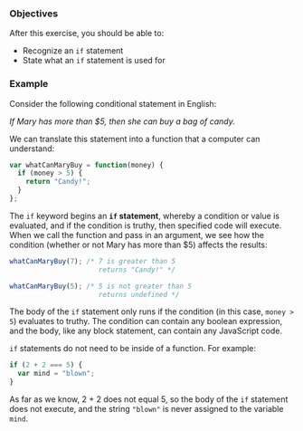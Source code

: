 <!--{ ids:[163], language:'JavaScript', type:'workshop', order: 0, name:'If Statements', description:'If this is true, then do this...' }-->

### Objectives

After this exercise, you should be able to:

- Recognize an `if` statement
- State what an `if` statement is used for

### Example

Consider the following conditional statement in English:

_If Mary has more than $5, then she can buy a bag of candy._

We can translate this statement into a function that a computer can understand:

```js
var whatCanMaryBuy = function(money) {
  if (money > 5) {
    return "Candy!";
  }
};
```

The `if` keyword begins an __`if` statement__, whereby a condition or value is evaluated, and if the condition is truthy, then specified code will execute. When we call the function and pass in an argument, we see how the condition (whether or not Mary has more than $5) affects the results:

```js
whatCanMaryBuy(7); /* 7 is greater than 5
                      returns "Candy!" */

whatCanMaryBuy(5); /* 5 is not greater than 5
                      returns undefined */
```

The body of the `if` statement only runs if the condition (in this case, `money > 5`) evaluates to truthy. The condition can contain any boolean expression, and the body, like any block statement, can contain any JavaScript code.

`if` statements do not need to be inside of a function. For example:

```js
if (2 + 2 === 5) {
  var mind = "blown";
}
```

As far as we know, 2 + 2 does not equal 5, so the body of the `if` statement does not execute, and the string `"blown"` is never assigned to the variable `mind`.
